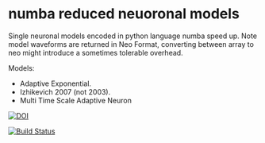 # numba reduced neuoronal models
Single neuronal models encoded in python language numba speed up.
Note model waveforms are returned in Neo Format, converting between array to neo might introduce a sometimes tolerable overhead.

Models:
* Adaptive Exponential.
* Izhikevich 2007 (not 2003).
* Multi Time Scale Adaptive Neuron

[![DOI](https://zenodo.org/badge/304228004.svg)](https://zenodo.org/badge/latestdoi/304228004)


[![Build Status](https://circleci.com/gh/russelljjarvis/jit_hub.svg?style=svg)](https://app.circleci.com/pipelines/github/russelljjarvis/jit_hub/)
